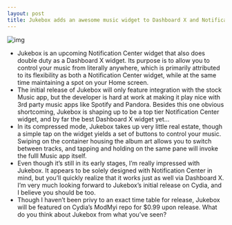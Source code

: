```yaml
---
layout: post
title: Jukebox adds an awesome music widget to Dashboard X and Notification Center
---
```

![img](http://media.idownloadblog.com/wp-content/uploads/2012/05/Jukebox-Screenshot.jpg)
* Jukebox is an upcoming Notification Center widget that also does double duty as a Dashboard X widget. Its purpose is to allow you to control your music from literally anywhere, which is primarily attributed to its flexibility as both a Notification Center widget, while at the same time maintaining a spot on your Home screen.
* The initial release of Jukebox will only feature integration with the stock Music app, but the developer is hard at work at making it play nice with 3rd party music apps like Spotify and Pandora. Besides this one obvious shortcoming, Jukebox is shaping up to be a top tier Notification Center widget, and by far the best Dashboard X widget yet…
* In its compressed mode, Jukebox takes up very little real estate, though a simple tap on the widget yields a set of buttons to control your music. Swiping on the container housing the album art allows you to switch between tracks, and tapping and holding on the same pane will invoke the fulll Music app itself.
* Even though it’s still in its early stages, I’m really impressed with Jukebox. It appears to be solely designed with Notification Center in mind, but you’ll quickly realize that it works just as well via Dashboard X. I’m very much looking forward to Jukebox’s initial release on Cydia, and I believe you should be too.
* Though I haven’t been privy to an exact time table for release, Jukebox will be featured on Cydia’s ModMyi repo for $0.99 upon release. What do you think about Jukebox from what you’ve seen?

